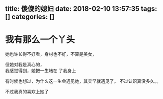 title: 傻傻的媳妇
date: 2018-02-10 13:57:35
tags: []
categories: []
---
# 我有那么一个丫头
<p> 她也许长得不好看，身材也不好，不算是美女， </p>
<span> 但她对我是真心的，<br>我感觉得到，她把一生堵在
了我身上</span>

<p>有时候也想过，为什么这一生会遇见她，其实早就遇见了。
不过认识真没多久。。</p>
<p>不过我真的喜欢上她了</p>